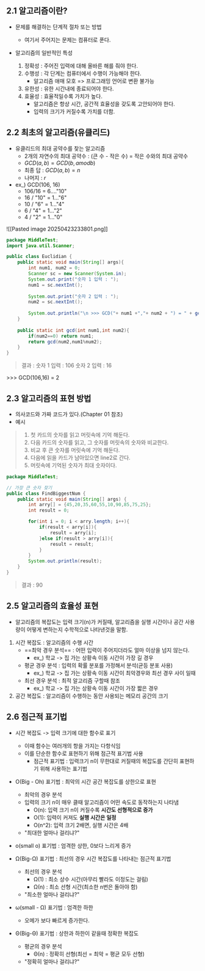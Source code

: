 ## 2.1 알고리즘이란?
- 문제를 해결하는 단계적 절차 또는 방법
	- 여기서 주어지는 문제는 컴퓨터로 푼다.

- 알고리즘의 일반적인 특성
	1. 정확성 : 주어진 입력에 대해 올바른 해를 줘야 한다.
	2. 수행성 : 각 단계는 컴퓨터에서 수행이 가능해야 한다.
		- 알고리즘 애매 모호 => 프로그래밍 언어로 변환 불가능
	3. 유한성 : 유한 시간내에 종료되어야 한다.
	4. 효율성 : 효율적일수록 가치가 높다.
		- 알고리즘은 항상 시간, 공간적 효율성을 갖도록 고안되어야 한다.
		- 입력의 크기가 커질수록 가치를 더함.

## 2.2 최초의 알고리즘(유클리드)
- 유클리드의 최대 공약수를 찾는 알고리즘
	- 2개의 자연수의 최대 공약수 : (큰 수 - 작은 수) = 작은 수와의 최대 공약수
	- $GCD(a,b)=GCD(b,a mod b)$
	- 최종 답 : $GCD(a,b) = n$
	- 나머지 : $r$ 
- ex_) GCD(106, 16)
	- 106/16 = 6...."10"
	- 16 / "10" = 1..."6"
	- 10 / "6" = 1..."4"
	- 6 / "4" = 1..."2"
	- 4 / "2" = 1..."0"

![[Pasted image 20250423233801.png]]

```java
package MiddleTest;
import java.util.Scanner;

public class Euclidian {
    public static void main(String[] args){
        int num1, num2 = 0;
        Scanner sc = new Scanner(System.in);
        System.out.print("숫자 1 입력 : ");
        num1 = sc.nextInt();
		
        System.out.print("숫자 2 입력 : ");
        num2 = sc.nextInt();
		
        System.out.println("\n >>> GCD("+ num1 +","+ num2 + ") = " + gcd(num1, num2));
    }
		
    public static int gcd(int num1,int num2){
        if(num2==0) return num1;
        return gcd(num2,num1%num2);
    }
}
```

>결과 :
숫자 1 입력 : 106
숫자 2 입력 : 16
>
  \>>> GCD(106,16) = 2

## 2.3 알고리즘의 표현 방법
- 의사코드와 가짜 코드가 있다.(Chapter 01 참조)
- 예시
>1. 첫 카드의 숫자를 읽고 머릿속에 기억 해둔다.
>2. 다음 카드의 숫자를 읽고, 그 숫자를 머릿속의 숫자와 비교한다.
>3. 비교 후 큰 숫자를 머릿속에 기억 해둔다.
>4. 다음에 읽을 카드가 남아있으면 line2로 간다.
>5. 머릿속에 기억된 숫자가 최대 숫자이다.

```java
package MiddleTest;

// 가장 큰 숫자 찾기
public class FindBiggestNum {
    public static void main(String[] args) {
        int arry[] = {45,20,35,60,55,10,90,85,75,25};
        int result = 0;

        for(int i = 0; i < arry.length; i++){
            if(result < arry[i]){
                result = arry[i];
            }else if(result > arry[i]){
                result = result;
            }
        }
        System.out.println(result);
    }
}
```

>결과 :
>90

## 2.5 알고리즘의 효율성 표현
- 알고리즘의 복잡도는 입력 크기(n)가 커질때, 알고리즘을 실행 시간이나 공간 사용량이 어떻게 변하는지 수학적으로 나타낸것을 말함.
1. 시간 복잡도 : 알고리즘의 수행 시간
	- ==최악 경우 분석== : 어떤 입력이 주어지더라도 얼마 이상을 넘지 않는다.
		- ex_) 학교 -> 집 가는 상황속 이동 시간이 가장 길 경우
	- 평균 경우 분석 : 입력의 확률 분포를 가정해서 분석(균등 분포 사용)
		- ex_) 학교 -> 집 가는 상황속 이동 시간이 최악경우와 최선 경우 사이 일때
	- 최선 경우 분석 : 최적 알고리즘 구할때 참조
		- ex_) 학교 -> 집 가는 상황속 이동 시간이 가장 짧은 경우
2. 공간 복잡도 : 알고리즘이 수행하는 동안 사용되는 메모리 공간의 크기

## 2.6 점근적 표기법
- 시간 복잡도 -> 입력 크기에 대한 함수로 표기
	- 이때 함수는 여러개의 항을 가지는 다항식임
	- 이를 단순한 함수로 표현하기 위해 점근적 표기법 사용
		- 점근적 표기법 : 입력크기 n이 무한대로 커질때의 복잡도를 간단히 표현하기 위해 사용하는 표기법

- O(Big - Oh) 표기법 : 최악의 시간 공간 복잡도를 상한으로 표현
	- 최악의 경우 분석
	- 입력의 크기 n이 매우 클때 알고리즘이 어떤 속도로 동작하는지 나타냄
		- O(n): 입력 크기 n이 커질수록 **시간도 선형적으로 증가**
		- O(1): 입력이 커져도 **실행 시간은 일정**
		- O(n^2): 입력 크기 2배면, 실행 시간은 4배
	- "최대한 얼마나 걸리냐?"
- o(small o) 표기법 : 엄격한 상한, 0보다 느리게 증가

- Ω(Big-Ω) 표기법 : 최선의 경우 시간 복잡도를 나타내는 점근적 표기법
	- 최선의 경우 분석
		- Ω(1) : 최소 상수 시간(아무리 빨라도 이정도는 걸림)
		- Ω(n) : 최소 선형 시간(최소한 n번은 돌아야 함)
	- "최소한 얼마나 걸리냐?"
- ω(small - Ω) 표기법 : 엄격한 하한
	- 오메가 보다 빠르게 증가한다.

- Θ(Big-Θ) 표기법 : 상한과 하한이 같을때 정확한 복잡도
	- 평균의 경우 분석
		- Θ(n) : 정확히 선형(최선 = 최악 = 평균 모두 선형)
	- "정확히 얼마나 걸리냐?"

